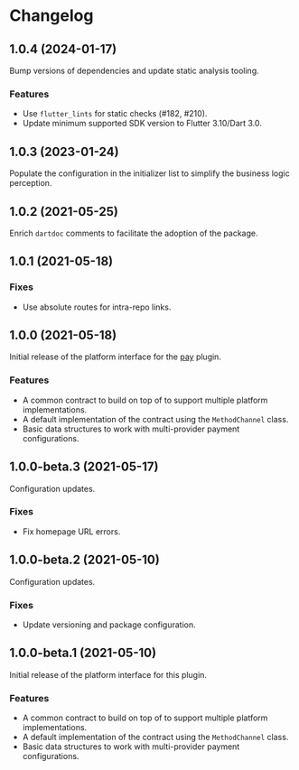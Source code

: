 # Changelog

## 1.0.4 (2024-01-17)
Bump versions of dependencies and update static analysis tooling.

### Features

* Use `flutter_lints` for static checks (#182, #210).
* Update minimum supported SDK version to Flutter 3.10/Dart 3.0.

## 1.0.3 (2023-01-24)
Populate the configuration in the initializer list to simplify the business logic perception.

## 1.0.2 (2021-05-25)
Enrich `dartdoc` comments to facilitate the adoption of the package.

## 1.0.1 (2021-05-18)

### Fixes

* Use absolute routes for intra-repo links.

## 1.0.0 (2021-05-18)
Initial release of the platform interface for the [pay](https://pub.dev/packages/pay) plugin.

### Features

* A common contract to build on top of to support multiple platform implementations.
* A default implementation of the contract using the `MethodChannel` class.
* Basic data structures to work with multi-provider payment configurations.

## 1.0.0-beta.3 (2021-05-17)
Configuration updates.

### Fixes

* Fix homepage URL errors.

## 1.0.0-beta.2 (2021-05-10)
Configuration updates.

### Fixes

* Update versioning and package configuration.

## 1.0.0-beta.1 (2021-05-10)
Initial release of the platform interface for this plugin.

### Features

* A common contract to build on top of to support multiple platform implementations.
* A default implementation of the contract using the `MethodChannel` class.
* Basic data structures to work with multi-provider payment configurations.
